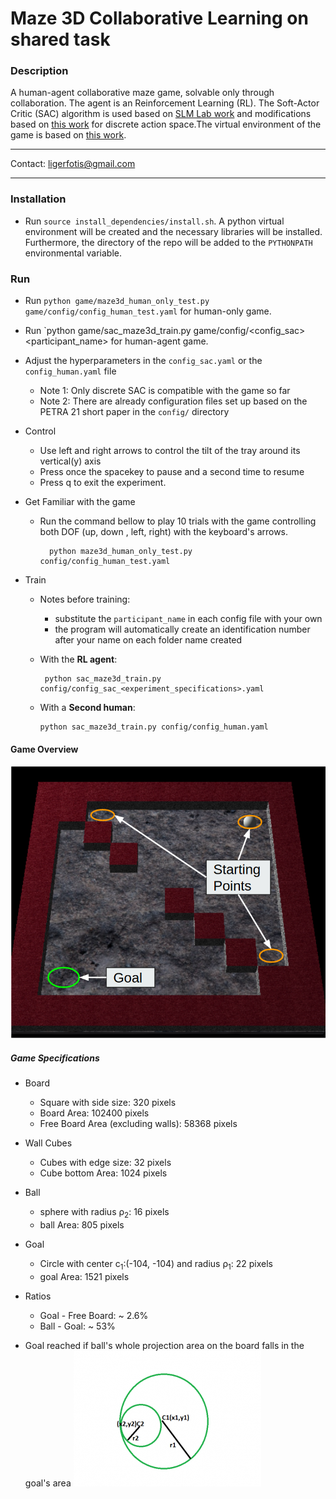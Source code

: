 # Maze 3D Collaborative Learning on shared task

### Description
A human-agent collaborative maze game, solvable only through collaboration. The agent is an Reinforcement Learning (RL). The Soft-Actor Critic (SAC) algorithm is used based on [SLM Lab work](https://github.com/kengz/SLM-Lab) and modifications based on [this work](https://arxiv.org/abs/1910.07207) for discrete action space.The virtual environment of the game is based on [this work](https://github.com/amengede/Marble-Maze). 

___
Contact: ligerfotis@gmail.com
___

### Installation
* Run `source install_dependencies/install.sh`. A python virtual environment will be created and the necessary libraries will be installed. Furthermore, the directory of the repo will be added to the `PYTHONPATH` environmental variable.

### Run
* Run `python game/maze3d_human_only_test.py game/config/config_human_test.yaml` for human-only game.
* Run `python game/sac_maze3d_train.py game/config/<config_sac> <participant_name> for human-agent game.


* Adjust the hyperparameters in the `config_sac.yaml` or the `config_human.yaml` file
    * Note 1: Only discrete SAC is compatible with the game so far
    * Note 2: There are already configuration files set up based on the PETRA 21 short paper in the `config/` directory
  

* Control
    * Use left and right arrows to control the tilt of the tray around its vertical(y) axis
    * Press once the spacekey to pause and a second time to resume
    * Press q to exit the experiment.
  

* Get Familiar with the game
  * Run the command bellow to play 10 trials with the game controlling both DOF (up, down , left, right) with the keyboard's arrows.
  
          python maze3d_human_only_test.py config/config_human_test.yaml


* Train
  *  Notes before training: 
     * substitute the `participant_name` in each config file with your own
     * the program will automatically create an identification number after your name on each folder name created
  *  With the **RL agent**:
        
          python sac_maze3d_train.py config/config_sac_<experiment_specifications>.yaml
     
  * With a **Second human**:
        
        python sac_maze3d_train.py config/config_human.yaml  


#### Game Overview
![Game](pictures/game.png)

##### Game Specifications
* Board
    * Square with side size: 320 pixels
    * Board Area: 102400 pixels
    * Free Board Area (excluding walls): 58368 pixels
  
* Wall Cubes
  * Cubes with edge size: 32 pixels
  * Cube bottom Area: 1024 pixels

* Ball
  * sphere with radius ρ<sub>2</sub>: 16 pixels
  * ball Area: 805 pixels
  
* Goal
  * Circle with center c<sub>1</sub>:(-104, -104) and radius ρ<sub>1</sub>: 22 pixels
  * goal Area: 1521 pixels
  
* Ratios
  * Goal - Free Board: ~ 2.6%
  * Ball - Goal:  ~ 53%
  
* Goal reached if ball's whole projection area on the board falls in the goal's area
    ![Game](pictures/circle.png)



